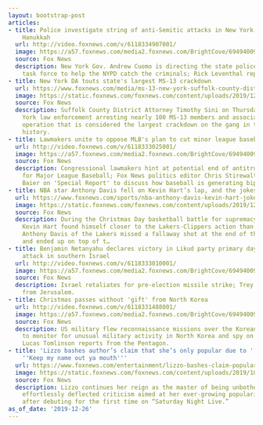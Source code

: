 ```yaml
---
layout: bootstrap-post
articles:
- title: Police investigate string of anti-Semitic attacks in New York City during
    Hanukkah
  url: http://video.foxnews.com/v/6118334907001/
  image: https://a57.foxnews.com/media2.foxnews.com/BrightCove/694940094001/2019/12/26/640/360/694940094001_6118339218001_6118334907001-vs.jpg
  source: Fox News
  description: New York Gov. Andrew Cuomo is directing the state police hate crimes
    task force to help the NYPD catch the criminals; Rick Leventhal reports.
- title: New York DA touts state's largest MS-13 crackdown
  url: https://www.foxnews.com/media/ms-13-new-york-suffolk-county-district-attorney
  image: https://static.foxnews.com/foxnews.com/content/uploads/2019/12/Screen-Shot-2019-12-26-at-6.31.58-PM.png
  source: Fox News
  description: Suffolk County District Attorney Timothy Sini on Thursday touted New
    York law enforcement arresting nearly 100 MS-13 members and associates, a sophisticated
    operation that is considered the largest crackdown on the gang in the state’s
    history.
- title: Lawmakers unite to oppose MLB's plan to cut minor league baseball teams
  url: http://video.foxnews.com/v/6118333025001/
  image: https://a57.foxnews.com/media2.foxnews.com/BrightCove/694940094001/2019/12/26/640/360/694940094001_6118336039001_6118333025001-vs.jpg
  source: Fox News
  description: Congressional lawmakers hint at potential end of antitrust exemption
    for Major League Baseball; Fox News politics editor Chris Stirewalt joins Bret
    Baier on 'Special Report' to discuss how baseball is generating bipartisanship.
- title: NBA star Anthony Davis fell on Kevin Hart’s lap, and the jokes took off
  url: https://www.foxnews.com/sports/nba-anthony-davis-kevin-hart-jokes
  image: https://static.foxnews.com/foxnews.com/content/uploads/2019/12/Anthony-Davis-Kevin-Hart.jpg
  source: Fox News
  description: During the Christmas Day basketball battle for supremacy in Los Angeles,
    Kevin Hart found himself closer to the Lakers-Clippers action than expected when
    Anthony Davis of the Lakers missed a fallaway shot at the end of the first half,
    and ended up on top of t…
- title: Benjamin Netanyahu declares victory in Likud party primary day after rocket
    attack in southern Israel
  url: http://video.foxnews.com/v/6118333010001/
  image: https://a57.foxnews.com/media2.foxnews.com/BrightCove/694940094001/2019/12/26/640/360/694940094001_6118336015001_6118333010001-vs.jpg
  source: Fox News
  description: Israel retaliates for pre-election missile strike; Trey Yingst reports
    from Jerusalem.
- title: Christmas passes without 'gift' from North Korea
  url: http://video.foxnews.com/v/6118331488001/
  image: https://a57.foxnews.com/media2.foxnews.com/BrightCove/694940094001/2019/12/26/640/360/694940094001_6118336337001_6118331488001-vs.jpg
  source: Fox News
  description: US military flew reconnaissance missions over the Korean Peninsula
    to monitor for unusual military activity in North Korea and spy on their communications;
    Lucas Tomlinson reports from the Pentagon.
- title: 'Lizzo bashes author’s claim that she’s only popular due to ''obesity epidemic'':
    ''Keep my name out ya mouth'''
  url: https://www.foxnews.com/entertainment/lizzo-bashes-claim-popular-obesity-epidemic
  image: https://static.foxnews.com/foxnews.com/content/uploads/2019/10/lizzo.jpg
  source: Fox News
  description: Lizzo continues her reign as the master of being unbothered after she
    effortlessly deflected criticism aimed at her ever-growing popularity, just days
    after debuting for the first time on “Saturday Night Live.”
as_of_date: '2019-12-26'
---
```


